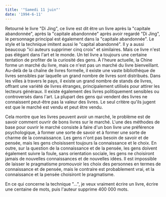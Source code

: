 ```yaml
---
title: '"Samedi 11 juin"'
date: '1994-6-11'
---
```


Retourné le livre "Di Jing", ce livre est dit être un livre après la "capitale abandonnée", après la "capitale abandonnée" après avoir regardé "Di Jing", le personnage principal est également dans la "capitale abandonnée". Le style et la technique imitent aussi le "capital abandonné". Il y a aussi beaucoup "ici auteurs supprimer cinq croix" et similaires. Mais ce livre n'est pas élégant dans l'art et le monde. Un tel livre a toujours une certaine tentation de profiter de la curiosité des gens. À l'heure actuelle, la Chine forme un marché du livre, mais ce n'est pas un marché du livre bienveillant. Au-delà de la chaîne de livres formelle, il existe une vaste bibliothèque de livres sensibles par laquelle un grand nombre de livres sont distribués. Dans les villes à travers le pays, il existe un grand nombre de stands de livres, offrant une variété de livres étranges, principalement utilisés pour attirer les lecteurs généraux. Il existe également des livres politiquement sensibles ou controversés dans l'art. La plupart des gens qui vendent des livres ne connaissent peut-être pas la valeur des livres. Le seul critère qu'ils jugent est que le marché est vendu et peut être vendu.

Cela montre que les livres peuvent avoir un marché, le problème est de savoir comment ouvrir de bons livres sur le marché. L'une des méthodes de base pour ouvrir le marché consiste à faire d'un bon livre une préférence psychologique, à former une sorte de savoir et à former une sorte de charme de la connaissance. Les gens n'ont pas besoin de savoir et de pensée, mais les gens choisissent toujours la connaissance et le choix. En outre, sur la question de la connaissance et de la pensée, les gens doivent également suivre la foule, sans orientation sociale, les gens ne choisiront jamais de nouvelles connaissances et de nouvelles idées. Il est impossible de laisser le pragmatisme promouvoir les choix des personnes en termes de connaissance et de pensée, mais le contraire est probablement vrai, et la connaissance et la pensée choisiront le pragmatisme.

En ce qui concerne la technique "...", je veux vraiment écrire un livre, écrire une centaine de mots, puis l'auteur supprime 400 000 mots.

